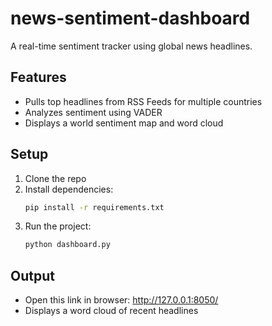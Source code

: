 # news-sentiment-dashboard
A real-time sentiment tracker using global news headlines.

## Features

- Pulls top headlines from RSS Feeds for multiple countries
- Analyzes sentiment using VADER
- Displays a world sentiment map and word cloud

## Setup

1. Clone the repo
2. Install dependencies:
    ```bash
    pip install -r requirements.txt
    ```
4. Run the project:
    ```bash
    python dashboard.py
    ```

## Output

- Open this link in browser: http://127.0.0.1:8050/
- Displays a word cloud of recent headlines
